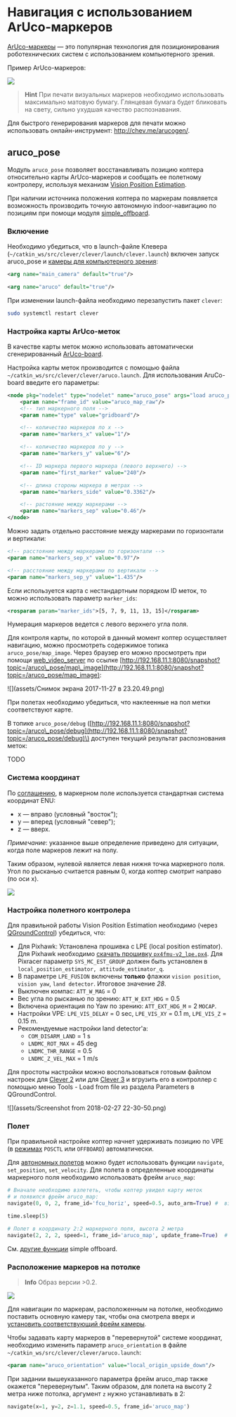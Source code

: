 # Навигация с использованием ArUco-маркеров

[ArUco-маркеры](https://docs.opencv.org/3.2.0/d5/dae/tutorial_aruco_detection.html) — это популярная технология для позиционирования
роботехнических систем с использованием компьютерного зрения.

Пример ArUco-маркеров:

![](assets/markers.jpg)

> **Hint** При печати визуальных маркеров необходимо использовать максимально матовую бумагу. Глянцевая бумага будет бликовать на свету, сильно ухудшая качество распознавания.

Для быстрого генерирования маркеров для печати можно использовать онлайн-инструмент: http://chev.me/arucogen/.

## aruco\_pose

Модуль `aruco_pose` позволяет восстанавливать позицию коптера относительно карты ArUco-маркеров и сообщать ее полетному контролеру, используя механизм [Vision Position Estimation](https://dev.px4.io/en/ros/external_position_estimation.html).

При наличии источника положения коптера по маркерам появляется возможность производить точную автономную indoor-навигацию по позициям при помощи модуля [simple\_offboard](simple_offboard.md).

### Включение

Необходимо убедиться, что в launch-файле Клевера \(`~/catkin_ws/src/clever/clever/launch/clever.launch`\) включен запуск aruco\_pose и [камеры для компьютерного зрения](camera.md):

```xml
<arg name="main_camera" default="true"/>
```

```xml
<arg name="aruco" default="true"/>
```

При изменении launch-файла необходимо перезапустить пакет `clever`:

```bash
sudo systemctl restart clever
```

### Настройка карты ArUco-меток

В качестве карты меток можно использовать автоматически сгенерированный [ArUco-board](https://docs.opencv.org/trunk/db/da9/tutorial_aruco_board_detection.html).

Настройка карты меток производится с помощью файла `~/catkin_ws/src/clever/clever/aruco.launch`. Для использования AruCo-board введите его параметры:

```xml
<node pkg="nodelet" type="nodelet" name="aruco_pose" args="load aruco_pose/aruco_pose nodelet_manager">
    <param name="frame_id" value="aruco_map_raw"/>
    <!-- тип маркерного поля -->
    <param name="type" value="gridboard"/>

    <!-- количество маркеров по x -->
    <param name="markers_x" value="1"/>

    <!-- количество маркеров по y -->
    <param name="markers_y" value="6"/>

    <!-- ID маркера первого маркера (левого верхнего) -->
    <param name="first_marker" value="240"/>

    <!-- длина стороны маркера в метрах -->
    <param name="markers_side" value="0.3362"/>

    <!-- растояние между маркерами -->
    <param name="markers_sep" value="0.46"/>
</node>
```

Можно задать отдельно расстояние между маркерами по горизонтали и вертикали:

```xml
<!-- расстояние между маркерами по горизонтали -->
<param name="markers_sep_x" value="0.97"/>

<!-- расстояние между маркерами по вертикали -->
<param name="markers_sep_y" value="1.435"/>
```

Если используется карта с нестандартным порядком ID меток, то можно использовать параметр `marker_ids`:

```xml
<rosparam param="marker_ids">[5, 7, 9, 11, 13, 15]</rosparam>
```

Нумерация маркеров ведется с левого верхнего угла поля.

Для контроля карты, по которой в данный момент коптер осуществляет навигацию, можно просмотреть содержимое топика `aruco_pose/map_image`. Через браузер его можно просмотреть при помощи [web\_video\_server](web_video_server.md) по ссылке [http://192.168.11.1:8080/snapshot?topic=/aruco\_pose/map\_image](http://192.168.11.1:8080/snapshot?topic=/aruco_pose/map_image):

![](assets/Снимок экрана 2017-11-27 в 23.20.49.png)

При полетах необходимо убедиться, что наклеенные на пол метки соответствуют карте.

В топике `aruco_pose/debug` \([http://192.168.11.1:8080/snapshot?topic=/aruco\_pose/debug](http://192.168.11.1:8080/snapshot?topic=/aruco_pose/debug)\) доступен текущий результат распознования меток:

TODO

### Система координат

По [соглашению](http://www.ros.org/reps/rep-0103.html), в маркерном поле используется стандартная система координат ENU:

* x — вправо \(условный "восток"\);
* y — вперед \(условный "север"\);
* z — вверх.

_Примечание_: указанное выше определение приведено для ситуации, когда поле маркеров лежит на полу.

Таким образом, нулевой является левая нижня точка маркерного поля. Угол по рысканью считается равным 0, когда коптер смотрит направо \(по оси x\).

![](assets/aruco-frame.png)

### Настройка полетного контролера

Для правильной работы Vision Position Estimation необходимо \(через [QGroundControl](gcs_bridge.md)\) убедиться, что:

* Для Pixhawk: Установлена прошивка с LPE \(local position estimator\). Для Pixhawk необходимо [скачать прошивку `px4fmu-v2_lpe.px4`](https://github.com/PX4/Firmware/releases). Для Pixracer параметр `SYS_MC_EST_GROUP` должен быть установлен в `local_position_estimator, attitude_estimator_q`.
* В параметре `LPE_FUSION` включены **только** флажки `vision position`, `vision yaw`, `land detector`. Итоговое значение _28_.
* Выключен компас: `ATT_W_MAG` = 0
* Вес угла по рысканью по зрению: `ATT_W_EXT_HDG` = 0.5
* Включена ориентация по Yaw по зрению: `ATT_EXT_HDG_M` = 2 `MOCAP`.
* Настройки VPE: `LPE_VIS_DELAY` = 0 sec, `LPE_VIS_XY` = 0.1 m, `LPE_VIS_Z` = 0.15 m.
* Рекомендуемые настройки land detector'а:
  * `COM_DISARM_LAND` = 1 s
  * `LNDMC_ROT_MAX` = 45 deg
  * `LNDMC_THR_RANGE` = 0.5
  * `LNDMC_Z_VEL_MAX` = 1 m/s

Для простоты настройки можно воспользоваться готовым файлом настроек для [Clever 2](https://github.com/CopterExpress/clever/blob/master/docs/assets/Clever2LPE_160118.params) или для [Clever 3](https://github.com/CopterExpress/clever/blob/master/docs/assets/Clever3_LPE_020218.params) и вгрузить его в контроллер с помощью меню Tools - Load from file из раздела Parameters в QGroundControl.

![](assets/Screenshot from 2018-02-27 22-30-50.png)

### Полет

При правильной настройке коптер начнет удерживать позицию по VPE \(в [режимах](modes.md) `POSCTL` или `OFFBOARD`\) автоматически.

Для [автономных полетов](simple_offboard.md) можно будет использовать функции `navigate`, `set_position`, `set_velocity`. Для полета в определенные координаты маркерного поля необходимо использовать фрейм `aruco_map`:

```python
# Вначале необходимо взлететь, чтобы коптер увидел карту меток
# и появился фрейм aruco_map:
navigate(0, 0, 2, frame_id='fcu_horiz', speed=0.5, auto_arm=True) #  взлет на 2 метра

time.sleep(5)

# Полет в координату 2:2 маркерного поля, высота 2 метра
navigate(2, 2, 2, speed=1, frame_id='aruco_map', update_frame=True)  #  полет в координату 2:2, высота 3 метра
```

См. [другие функции](simple_offboard.md) simple offboard.

### Расположение маркеров на потолке

> **Info** Образ версии &gt;0.2.

![](assets/IMG_4175.JPG)

Для навигации по маркерам, расположенным на потолке, необходимо поставить основную камеру так, чтобы она смотрела вверх и [установить соответствующий фрейм камеры](camera_frame.md).

Чтобы задавать карту маркеров в "перевернутой" системе координат, необходимо изменить параметр `aruco_orientation` в файле `~/catkin_ws/src/clever/clever/aruco.launch`:

```xml
<param name="aruco_orientation" value="local_origin_upside_down"/>
```

При задании вышеуказанного параметра фрейм aruco\_map также окажется "перевернутым". Таким образом, для полета на высоту 2 метра ниже потолка, аргумент `z` нужно устанавливать в 2:

```python
navigate(x=1, y=2, z=1.1, speed=0.5, frame_id='aruco_map')
```



